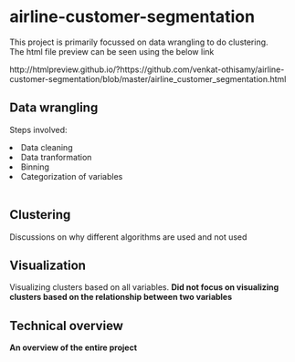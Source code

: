 # airline-customer-segmentation

This project is primarily focussed on data wrangling to do clustering. 
<br>
The html file preview can be seen using the below link
<p>http://htmlpreview.github.io/?https://github.com/venkat-othisamy/airline-customer-segmentation/blob/master/airline_customer_segmentation.html</p>

## Data wrangling
Steps involved:
<li>Data cleaning</li>
<li>Data tranformation</li>
<li>Binning</li>
<li>Categorization of variables</li><br>

## Clustering
Discussions on why different algorithms are used and not used

## Visualization
Visualizing clusters based on all variables. <strong>Did not focus on visualizing clusters based on the relationship between two variables

## Technical overview
An overview of the entire project
